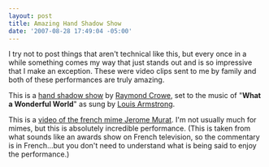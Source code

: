 ```yaml
---
layout: post
title: Amazing Hand Shadow Show
date: '2007-08-28 17:49:04 -05:00'
---
```


I try not to post things that aren't technical like this, but every once in a while something comes my way that just stands out and is so impressive that I make an exception. These were video clips sent to me by family and both of these performances are truly amazing. 

This is a [hand shadow show](https://vimeo.com/101266591) by [Raymond Crowe](http://www.raymondcrowe.com/), set to the music of "**What a Wonderful World**" as sung by [Louis Armstrong](http://en.wikipedia.org/wiki/Louis_Armstrong).

This is a [video of the french mime Jerome Murat](https://youtu.be/uizjqD3MMYQ). I'm not usually much for mimes, but this is absolutely incredible performance. (This is taken from what sounds like an awards show on French television, so the commentary is in French...but you don't need to understand what is being said to enjoy the performance.)

